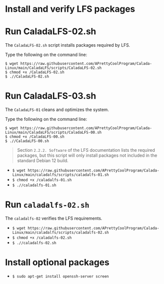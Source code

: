 # Install and verify LFS packages

# Run CaladaLFS-02.sh

The `CaladaLFS-02.sh` script installs packages required by LFS.

Type the following on the command line:

`$ wget https://raw.githubusercontent.com/APrettyCoolProgram/Calada-Linux/main/CaladaLFS/scripts/CaladaLFS-02.sh`  
`$ chmod +x /CaladaLFS-02.sh`  
`$ .//CaladaLFS-02.sh`

# Run CaladaLFS-03.sh

The `CaladaLFS-01` cleans and optimizes the system.

Type the following on the command line:

`$ wget https://raw.githubusercontent.com/APrettyCoolProgram/Calada-Linux/main/CaladaLFS/scripts/CaladaLFS-00.sh`  
`$ chmod +x /CaladaLFS-00.sh`  
`$ .//CaladaLFS-00.sh`





> Section `2.2.2. Software` of the LFS documentation lists the required packages, but this script will only install packages not included in the standard Debian 12 build.

- `$ wget https://raw.githubusercontent.com/APrettyCoolProgram/Calada-Linux/main/caladalfs/scripts/caladalfs-01.sh`
- `$ chmod +x /caladalfs-01.sh`
- `$ .//caladalfs-01.sh`

# Run `caladalfs-02.sh` 

The `caladalfs-02` verifies the LFS requirements.

- `$ wget https://raw.githubusercontent.com/APrettyCoolProgram/Calada-Linux/main/caladalfs/scripts/caladalfs-02.sh`
- `$ chmod +x /caladalfs-02.sh`
- `$ .//caladalfs-02.sh`


# Install optional packages

- `$ sudo apt-get install openssh-server screen`